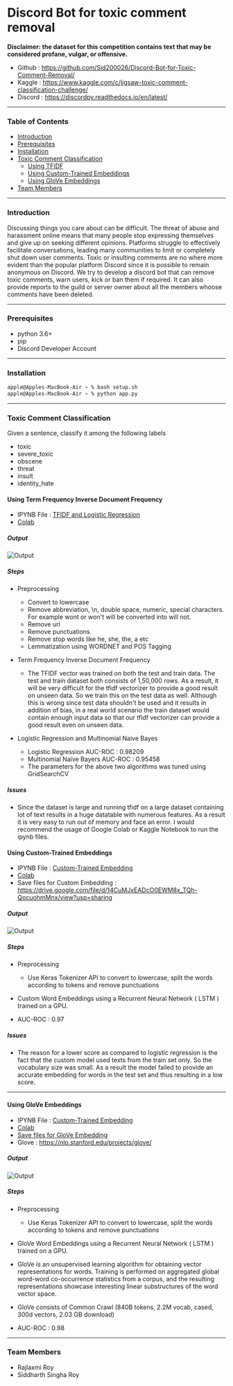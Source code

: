 # Discord Bot for toxic comment removal

**Disclaimer: the dataset for this competition contains text that may be considered profane, vulgar, or offensive.**

- Github : https://github.com/Sid200026/Discord-Bot-for-Toxic-Comment-Removal/
- Kaggle : https://www.kaggle.com/c/jigsaw-toxic-comment-classification-challenge/
- Discord : https://discordpy.readthedocs.io/en/latest/

---

### Table of Contents

- [ Introduction ](#introduction)
- [ Prerequisites](#prereq)
- [ Installation](#installation)
- [ Toxic Comment Classification](#toxic)
  - [ Using TFIDF](#tfidf)
  - [ Using Custom-Trained Embeddings](#custom)
  - [ Using GloVe Embeddings](#glove)
- [ Team Members](#team)

---

<a name="introduction" />

### Introduction

Discussing things you care about can be difficult. The threat of abuse and harassment online means that many people stop expressing themselves and give up on seeking different opinions. Platforms struggle to effectively facilitate conversations, leading many communities to limit or completely shut down user comments. Toxic or insulting comments are no where more evident than the popular platform Discord since it is possible to remain anonymous on Discord. We try to develop a discord bot that can remove toxic comments, warn users, kick or ban them if required. It can also provide reports to the guild or server owner about all the members whoose comments have been deleted.

---

<a name="prereq" />

### Prerequisites

- python 3.6+
- pip
- Discord Developer Account

---

<a name="installation" />

### Installation

```bash
apple@Apples-MacBook-Air ~ % bash setup.sh
apple@Apples-MacBook-Air ~ % python app.py
```

---

<a name="toxic" />

### Toxic Comment Classification

Given a sentence, classify it among the following labels

- toxic
- severe_toxic
- obscene
- threat
- insult
- identity_hate

<a name="tfidf" />

#### Using Term Frequency Inverse Document Frequency

- IPYNB File : [TFIDF and Logistic Regression](ML/Toxic_Comment_Classifier_tfidf.ipynb)
- [Colab](https://colab.research.google.com/drive/1dRvXLOSmEwfRRIctLiTROt4-UVGxbXtk?usp=sharing)

##### Output

<img src="https://github.com/Sid200026/Discord-Bot-for-Toxic-Comment-Removal/blob/master/ML/Output/Logistic%20Regression%20using%20TFIDF.png" alt="Output"/>

##### Steps

- Preprocessing

  - Convert to lowercase
  - Remove abbreviation, \n, double space, numeric, special characters. For example wont or won't will be converted into will not.
  - Remove url
  - Remove punctuations
  - Remove stop words like he, she, the, a etc
  - Lemmatization using WORDNET and POS Tagging

- Term Frequency Inverse Document Frequency
  - The TFIDF vector was trained on both the test and train data. The test and train dataset both consists of 1,50,000 rows. As a result, it will be very difficult for the tfidf vectorizer to provide a good result on unseen data. So we train this on the test data as well. Although this is wrong since test data shouldn't be used and it results in addition of bias, in a real world scenario the train dataset would contain enough input data so that our tfidf vectorizer can provide a good result even on unseen data.
- Logistic Regression and Multinomial Naive Bayes
  - Logistic Regression AUC-ROC : 0.98209
  - Multinomial Naive Bayers AUC-ROC : 0.95458
  - The parameters for the above two algorithms was tuned using GridSearchCV

##### Issues

- Since the dataset is large and running tfidf on a large dataset containing lot of text results in a huge datatable with numerous features. As a result it is very easy to run out of memory and face an error. I would recommend the usage of Google Colab or Kaggle Notebook to run the ipynb files.

<a name="custom" />

#### Using Custom-Trained Embeddings

- IPYNB File : [Custom-Trained Embedding](ML/Toxic_Comment_Classification_Custom_Word_Embedding.ipynb)
- [Colab](https://colab.research.google.com/drive/1N6y43z2ioQp0fMYrRlDfnrLdtSQIDQk0?usp=sharing)
- Save files for Custom Embedding : https://drive.google.com/file/d/14CuMJxEADcO0EWM8x_TQh-QocuohmMnx/view?usp=sharing

##### Output

<img src="https://github.com/Sid200026/Discord-Bot-for-Toxic-Comment-Removal/blob/master/ML/Output/Custom%20Word%20Embedding.png" alt="Output"/>

##### Steps

- Preprocessing

  - Use Keras Tokenizer API to convert to lowercase, split the words according to tokens and remove punctuations

- Custom Word Embeddings using a Recurrent Neural Network ( LSTM ) trained on a GPU.
- AUC-ROC : 0.97

##### Issues

- The reason for a lower score as compared to logistic regression is the fact that the custom model used texts from the train set only. So the vocabulary size was small. As a result the model failed to provide an accurate embedding for words in the test set and thus resulting in a low score.

---

<a name="glove" />

#### Using GloVe Embeddings

- IPYNB File : [Custom-Trained Embedding](ML/Toxic_Comment_Classification_using_Pre_Trained_Word_Embeddings.ipynb)
- [Colab](https://colab.research.google.com/drive/1N6y43z2ioQp0fMYrRlDfnrLdtSQIDQk0?usp=sharing)
- [Save files for GloVe Embedding](https://drive.google.com/file/d/1URy7DYLAT2yFoaUQSgwQWdMTM6u6qsMP/view?usp=sharing)
- Glove : https://nlp.stanford.edu/projects/glove/

##### Output

<img src="https://github.com/Sid200026/Discord-Bot-for-Toxic-Comment-Removal/blob/master/ML/Output/GloVe%20Embedding.png" alt="Output"/>

##### Steps

- Preprocessing

  - Use Keras Tokenizer API to convert to lowercase, split the words according to tokens and remove punctuations

- GloVe Word Embeddings using a Recurrent Neural Network ( LSTM ) trained on a GPU.
- GloVe is an unsupervised learning algorithm for obtaining vector representations for words. Training is performed on aggregated global word-word co-occurrence statistics from a corpus, and the resulting representations showcase interesting linear substructures of the word vector space.
- GloVe consists of Common Crawl (840B tokens, 2.2M vocab, cased, 300d vectors, 2.03 GB download)
- AUC-ROC : 0.98

---

<a name="team" />

### Team Members

- Rajlaxmi Roy
- Siddharth Singha Roy
